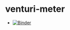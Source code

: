 # venturi-meter

* [![Binder](https://mybinder.org/badge_logo.svg)](https://mybinder.org/v2/gh/cnm13ryan/venturi-meter/main?labpath=Bernouli.ipynb)
